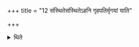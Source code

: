 +++
title = "12 संस्थितेसंस्थितेऽहनि गृहपतिर्मृगयां याति"

+++

<details><summary>थिते</summary>

संस्थितेसंस्थितेऽहनि गृहपतिर्मृगयां याति १२
</details>

